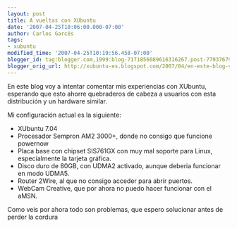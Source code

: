```yaml
---
layout: post
title: A vueltas con XUbuntu
date: '2007-04-25T10:06:00.000-07:00'
author: Carlos Garcés
tags: 
- xubuntu
modified_time: '2007-04-25T10:19:56.458-07:00'
blogger_id: tag:blogger.com,1999:blog-7171856089616316267.post-7793767918650264495
blogger_orig_url: http://xubuntu-es.blogspot.com/2007/04/en-este-blog-voy-intentar-comentar-mis.html
---
```


En este blog voy a intentar comentar mis
experiencias con XUbuntu, esperando que esto ahorre quebraderos de cabeza a
usuarios con esta distribución y un hardware similar.  
<!--more-->
  
Mi configuración actual es la siguiente:  
  
- XUbuntu 7.04  
- Procesador Sempron AM2 3000+, donde no consigo que funcione powernow  
- Placa base con chipset SIS761GX con muy mal soporte para Linux, especialmente la tarjeta gráfica.  
- Disco duro de 80GB, con UDMA2 activado, aunque deberia funcionar en modo UDMA5.  
- Router 2Wire, al que no consigo acceder para abrir puertos.  
- WebCam Creative, que por ahora no puedo hacer funcionar con el aMSN.  
  
Como veis por ahora todo son problemas, que espero solucionar antes de perder
la cordura

